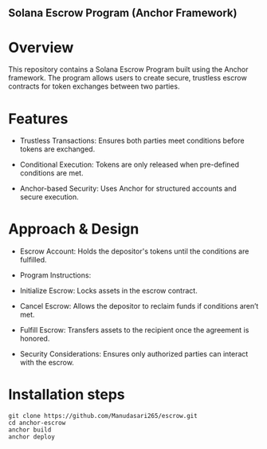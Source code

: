 ## Solana Escrow Program (Anchor Framework)

# Overview

This repository contains a Solana Escrow Program built using the Anchor framework. The program allows users to create secure, trustless escrow contracts for token exchanges between two parties.

# Features

* Trustless Transactions: Ensures both parties meet conditions before tokens are exchanged.

* Conditional Execution: Tokens are only released when pre-defined conditions are met.

* Anchor-based Security: Uses Anchor for structured accounts and secure execution.

# Approach & Design

* Escrow Account: Holds the depositor's tokens until the conditions are fulfilled.

* Program Instructions:

* Initialize Escrow: Locks assets in the escrow contract.

* Cancel Escrow: Allows the depositor to reclaim funds if conditions aren’t met.

* Fulfill Escrow: Transfers assets to the recipient once the agreement is honored.

* Security Considerations: Ensures only authorized parties can interact with the escrow.

# Installation steps
```
git clone https://github.com/Manudasari265/escrow.git
cd anchor-escrow
anchor build
anchor deploy
```


